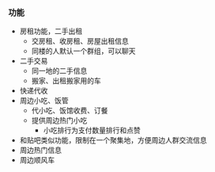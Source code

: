 ### 功能
- 房租功能，二手出租
    - 交房租、收房租、房屋出租信息
    - 同楼的人默认一个群组，可以聊天
- 二手交易
    - 同一地的二手信息
    - 搬家、出租搬家用的车
- 快递代收
- 周边小吃、饭管
    - 代小吃、饭馆收费、订餐
    - 提供周边热门小吃
        - 小吃排行为支付数量排行和点赞
- 和贴吧类似功能，限制在一个聚集地，方便周边人群交流信息
- 周边热门信息
- 周边顺风车
